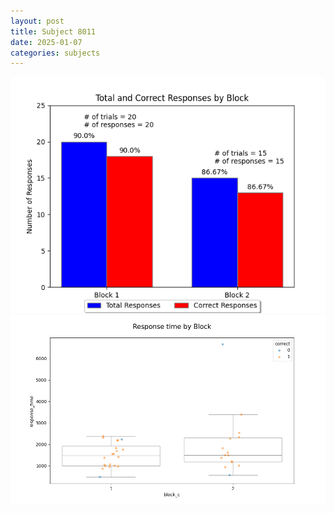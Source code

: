 ```yaml
---
layout: post
title: Subject 8011
date: 2025-01-07
categories: subjects
---
```


![](data/8011/run-27/8011_ATS_responses.png)
![](data/8011/run-27/8011_ATS_rt.png)

